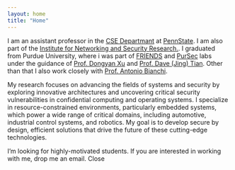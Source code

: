 ```yaml
---
layout: home
title: "Home"
---
```



I am an assistant professor in the <a target="_blank" href="https://www.eecs.psu.edu/">CSE Departmant</a> at <a target="_blank" href="https://www.psu.edu/">PennState</a>.
I am also part of the <a target="_blank" href="https://insr.psu.edu/">Institute for Networking and Security Research.</a>.
I graduated from Purdue University, where i was part of <a target="_blank" href="http://friends.cs.purdue.edu">FRIENDS</a> and <a target="_blank" href="https://pursec.cs.purdue.edu">PurSec</a> labs under the guidance of <a target="_blank" href="https://www.cs.purdue.edu/homes/dxu/">Prof. Dongyan Xu</a> and
                         <a target="_blank" href="https://davejingtian.org/">Prof. Dave (Jing) Tian</a>. Other than that I also work closely with <a target="_blank" href="https://antoniobianchi.me/"> Prof. Antonio Bianchi</a>.

My research focuses on advancing the fields of systems and security by exploring innovative architectures and uncovering critical security vulnerabilities in confidential computing and operating systems. I specialize in resource-constrained environments, particularly embedded systems, which power a wide range of critical domains, including automotive, industrial control systems, and robotics. My goal is to develop secure by design, efficient solutions that drive the future of these cutting-edge technologies.


<!-- Announcement bar -->
  <div id="announcementBar" class="announcement">
<span>I’m looking for highly-motivated students. If you are interested in working with me, drop me an email. <span class="close-button" onclick="closeAnnouncement()">Close</span></span>
  </div>

  <!-- Your page content goes here -->

  <script>
    // JavaScript function to close the announcement bar
    function closeAnnouncement() {
      var announcementBar = document.getElementById('announcementBar');
      announcementBar.style.top = '-50px'; // Slide the announcement bar above the viewport
    }

    // JavaScript to make the announcement bar slide down when the page loads
    window.onload = function() {
      var announcementBar = document.getElementById('announcementBar');
      announcementBar.style.top = '0';
    };
  </script>

